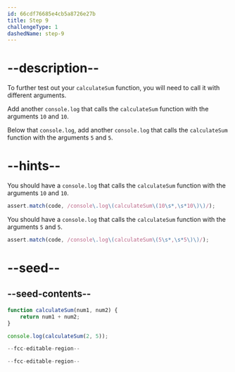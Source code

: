 ```yaml
---
id: 66cdf76685e4cb5a8726e27b
title: Step 9
challengeType: 1
dashedName: step-9
---
```


# --description--

To further test out your `calculateSum` function, you will need to call it with different arguments.

Add another `console.log` that calls the `calculateSum` function with the arguments `10` and `10`.

Below that `console.log`, add another `console.log` that calls the `calculateSum` function with the arguments `5` and `5`.

# --hints--

You should have a `console.log` that calls the `calculateSum` function with the arguments `10` and `10`.

```js
assert.match(code, /console\.log\(calculateSum\(10\s*,\s*10\)\)/);
```

You should have a `console.log` that calls the `calculateSum` function with the arguments `5` and `5`.

```js
assert.match(code, /console\.log\(calculateSum\(5\s*,\s*5\)\)/);
```

# --seed--

## --seed-contents--

```js
function calculateSum(num1, num2) {
    return num1 + num2;
}

console.log(calculateSum(2, 5));

--fcc-editable-region--

--fcc-editable-region--
```
